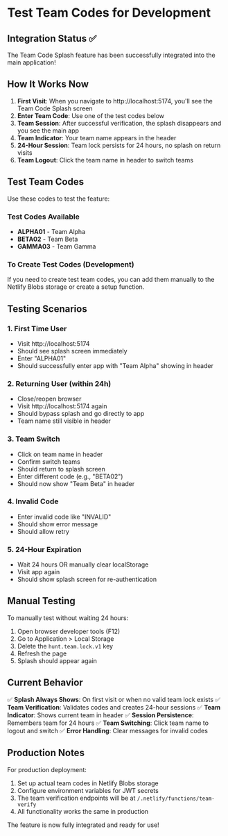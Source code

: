 # Test Team Codes for Development

## Integration Status ✅

The Team Code Splash feature has been successfully integrated into the main application!

## How It Works Now

1. **First Visit**: When you navigate to http://localhost:5174, you'll see the Team Code Splash screen
2. **Enter Team Code**: Use one of the test codes below
3. **Team Session**: After successful verification, the splash disappears and you see the main app
4. **Team Indicator**: Your team name appears in the header
5. **24-Hour Session**: Team lock persists for 24 hours, no splash on return visits
6. **Team Logout**: Click the team name in header to switch teams

## Test Team Codes

Use these codes to test the feature:

### Test Codes Available
- **ALPHA01** - Team Alpha
- **BETA02** - Team Beta
- **GAMMA03** - Team Gamma

### To Create Test Codes (Development)

If you need to create test team codes, you can add them manually to the Netlify Blobs storage or create a setup function.

## Testing Scenarios

### 1. First Time User
- Visit http://localhost:5174
- Should see splash screen immediately
- Enter "ALPHA01"
- Should successfully enter app with "Team Alpha" showing in header

### 2. Returning User (within 24h)
- Close/reopen browser
- Visit http://localhost:5174 again
- Should bypass splash and go directly to app
- Team name still visible in header

### 3. Team Switch
- Click on team name in header
- Confirm switch teams
- Should return to splash screen
- Enter different code (e.g., "BETA02")
- Should now show "Team Beta" in header

### 4. Invalid Code
- Enter invalid code like "INVALID"
- Should show error message
- Should allow retry

### 5. 24-Hour Expiration
- Wait 24 hours OR manually clear localStorage
- Visit app again
- Should show splash screen for re-authentication

## Manual Testing

To manually test without waiting 24 hours:

1. Open browser developer tools (F12)
2. Go to Application > Local Storage
3. Delete the `hunt.team.lock.v1` key
4. Refresh the page
5. Splash should appear again

## Current Behavior

✅ **Splash Always Shows**: On first visit or when no valid team lock exists
✅ **Team Verification**: Validates codes and creates 24-hour sessions
✅ **Team Indicator**: Shows current team in header
✅ **Session Persistence**: Remembers team for 24 hours
✅ **Team Switching**: Click team name to logout and switch
✅ **Error Handling**: Clear messages for invalid codes

## Production Notes

For production deployment:
1. Set up actual team codes in Netlify Blobs storage
2. Configure environment variables for JWT secrets
3. The team verification endpoints will be at `/.netlify/functions/team-verify`
4. All functionality works the same in production

The feature is now fully integrated and ready for use!